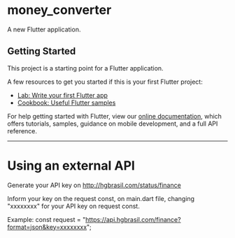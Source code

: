 # money_converter

A new Flutter application.

## Getting Started

This project is a starting point for a Flutter application.

A few resources to get you started if this is your first Flutter project:

- [Lab: Write your first Flutter app](https://flutter.dev/docs/get-started/codelab)
- [Cookbook: Useful Flutter samples](https://flutter.dev/docs/cookbook)

For help getting started with Flutter, view our 
[online documentation](https://flutter.dev/docs), which offers tutorials, 
samples, guidance on mobile development, and a full API reference.


---------------------------

# Using an external API

Generate your API key on http://hgbrasil.com/status/finance

Inform your key on the request const, on main.dart file, changing "xxxxxxxx" for your API key on request const.

Example: const request = "https://api.hgbrasil.com/finance?format=json&key=xxxxxxxx";